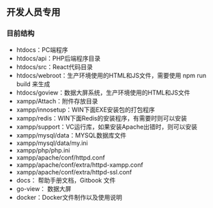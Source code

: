 
## 开发人员专用

### 目前结构

* htdocs：PC端程序
* htdocs/api：PHP后端程序目录
* htdocs/src：React代码目录
* htdocs/webroot：生产环境使用的HTML和JS文件，需要使用 npm run build 来生成
* htdocs/goview：数据大屏系统，生产环境使用的HTML和JS文件
* xampp/Attach：附件存放目录 
* xampp/innosetup：WIN下面EXE安装包的打包程序
* xampp/redis：WIN下面Redis的安装程序，有需要时则可以安装
* xampp/support：VC运行库，如果安装Apache出错时，则可以安装
* xampp/mysql/data：MYSQL数据库文件
* xampp/mysql/data/my.ini
* xampp/php/php.ini
* xampp/apache/conf/httpd.conf
* xampp/apache/conf/extra/httpd-xampp.conf
* xampp/apache/conf/extra/httpd-ssl.conf
* docs： 帮助手册文档，Gitbook 文件
* go-view： 数据大屏
* docker：Docker文件制作以及使用说明


